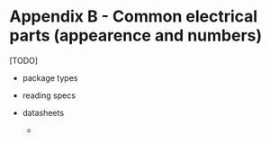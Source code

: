# Appendix B - Common electrical parts (appearence and numbers)

[TODO]

* package types

* reading specs

* datasheets

  *